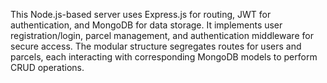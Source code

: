 
This Node.js-based server uses Express.js for routing, JWT for authentication, and MongoDB for data storage. It implements user registration/login, parcel management, and authentication middleware for secure access. The modular structure segregates routes for users and parcels, each interacting with corresponding MongoDB models to perform CRUD operations.
